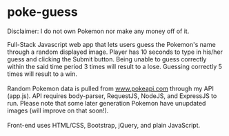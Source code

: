 # poke-guess
Disclaimer: I do not own Pokemon nor make any money off of it.

Full-Stack Javascript web app that lets users guess the Pokemon's name through a random displayed image. Player has 10 seconds to type in his/her guess and clicking the Submit button. Being unable to guess correctly within the said time period 3 times will result to a lose. Guessing correctly 5 times will result to a win.<br><br>
Random Pokemon data is pulled from www.pokeapi.com through my API (app.js). API requires body-parser, RequestJS, NodeJS, and ExpressJS to run. Please note that some later generation Pokemon have unupdated images (will improve on that soon!).<br><br>
Front-end uses HTML/CSS, Bootstrap, jQuery, and plain JavaScript.
